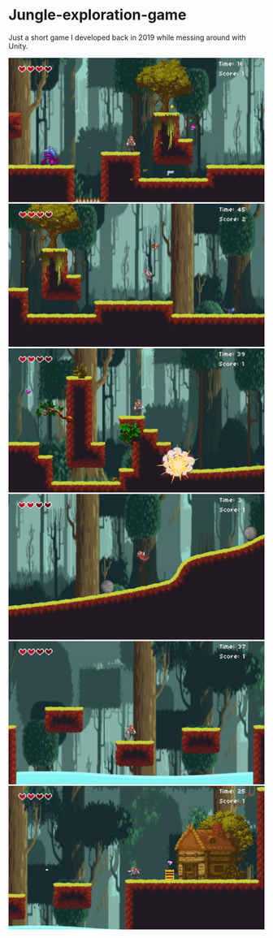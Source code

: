 # Jungle-exploration-game
Just a short game I developed back in 2019 while messing around with Unity.

<img src="./images/1.jpg" alt="drawing" width="600"/>

<img src="./images/2.jpg" alt="drawing" width="600"/>

<img src="./images/3.jpg" alt="drawing" width="600"/>

<img src="./images/4.jpg" alt="drawing" width="600"/>

<img src="./images/5.jpg" alt="drawing" width="600"/>

<img src="./images/6.jpg" alt="drawing" width="600"/>

